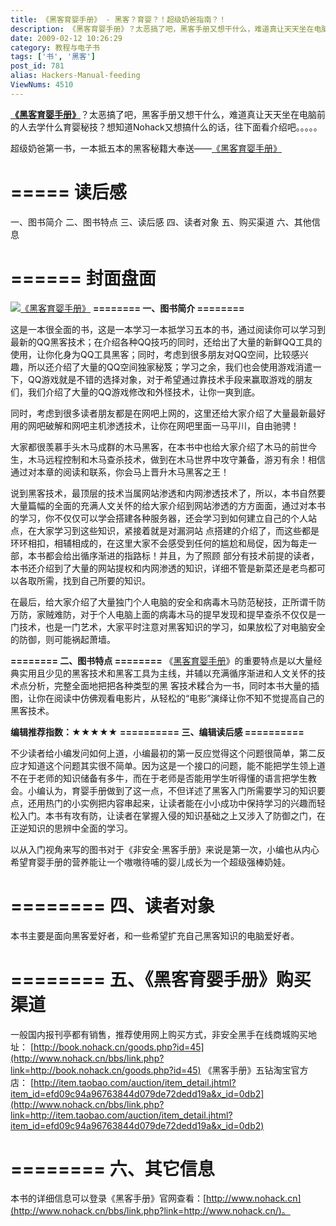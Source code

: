```yaml
---
title: 《黑客育婴手册》 - 黑客？育婴？！超级奶爸指南？！
description: 《黑客育婴手册》？太恶搞了吧，黑客手册又想干什么，难道真让天天坐在电脑前的人去学什么育婴秘技？想知道Nohack又想搞什么的话，往下面看介绍吧。。。。。超级奶爸第一书，一本抵五本的黑客秘籍大奉送——《黑客育婴手册》
date: 2009-02-12 10:26:29
category: 教程与电子书
tags: ['书', '黑客']
post_id: 781
alias: Hackers-Manual-feeding
ViewNums: 4510
---
```


[**《黑客育婴手册》**](/blog/hackers-manual-feeding)？太恶搞了吧，黑客手册又想干什么，难道真让天天坐在电脑前的人去学什么育婴秘技？想知道Nohack又想搞什么的话，往下面看介绍吧。。。。。

超级奶爸第一书，一本抵五本的黑客秘籍大奉送——[《黑客育婴手册》](/blog/hackers-manual-feeding)

=====
读后感
=====

一、图书简介
二、图书特点
三、读后感
四、读者对象
五、购买渠道
六、其他信息

======
封面盘面
======

[![《黑客育婴手册》](http://www.hackeye.com/attachments/2009/02/nohack.jpg "nohack")](/blog/hackers-manual-feeding)
**========
一、图书简介
========**

这是一本很全面的书，这是一本学习一本抵学习五本的书，通过阅读你可以学习到最新的QQ黑客技术；在介绍各种QQ技巧的同时，还给出了大量的新鲜QQ工具的使用，让你化身为QQ工具黑客；同时，考虑到很多朋友对QQ空间，比较感兴趣，所以还介绍了大量的QQ空间独家秘笈；学习之余，我们也会使用游戏消遣一下，QQ游戏就是不错的选择对象，对于希望通过靠技术手段来赢取游戏的朋友们，我们介绍了大量的QQ游戏修改和外怪技术，让你一爽到底。

同时，考虑到很多读者朋友都是在网吧上网的，这里还给大家介绍了大量最新最好用的网吧破解和网吧主机渗透技术，让你在网吧里面一马平川，自由驰骋！

大家都很羡慕手头木马成群的木马黑客，在本书中也给大家介绍了木马的前世今生，木马远程控制和木马查杀技术，做到在木马世界中攻守兼备，游刃有余！相信通过对本章的阅读和联系，你会马上晋升木马黑客之王！

说到黑客技术，最顶层的技术当属网站渗透和内网渗透技术了，所以，本书自然要大量篇幅的全面的充满人文关怀的给大家介绍到网站渗透的方方面面，通过对本书的学习，你不仅仅可以学会搭建各种服务器，还会学习到如何建立自己的个人站点，在大家学习到这些知识，紧接着就是对漏洞站 点搭建的介绍了，而这些都是环环相扣，相辅相成的，在这里大家不会感受到任何的尴尬和局促，因为每走一部，本书都会给出循序渐进的指路标！并且，为了照顾 部分有技术前提的读者，本书还介绍到了大量的网站提权和内网渗透的知识，详细不管是新菜还是老鸟都可以各取所需，找到自己所要的知识。

在最后，给大家介绍了大量独门个人电脑的安全和病毒木马防范秘技，正所谓千防万防，家贼难防，对于个人电脑上面的病毒木马的提早发现和提早查杀不仅仅是一门技术，也是一门艺术，大家平时注意对黑客知识的学习，如果放松了对电脑安全的防御，则可能祸起萧墙。

**========
二、图书特点
========**
《[黑客育婴手册](/blog/hackers-manual-feeding)》的重要特点是以大量经典实用且少见的黑客技术和黑客工具为主线，并辅以充满循序渐进和人文关怀的技术点分析，完整全面地把把各种类型的黑 客技术糅合为一书，同时本书大量的插图，让你在阅读中仿佛观看电影片，从轻松的“电影”演绎让你不知不觉提高自己的黑客技术。

**编辑推荐指数：★★★★★**
**==========
三、编辑读后感
==========**

不少读者给小编发问如何上道，小编最初的第一反应觉得这个问题很简单，第二反应才知道这个问题其实很不简单。因为这是一个接口的问题，能不能把学生领上道不在于老师的知识储备有多牛，而在于老师是否能用学生听得懂的语言把学生教会。小编认为，育婴手册做到了这一点，不但详述了黑客入门所需要学习的知识要点，还用热门的小实例把内容串起来，让读者能在小小成功中保持学习的兴趣而轻松入门。本书有攻有防，让读者在掌握入侵的知识基础之上又涉入了防御之门，在 正逆知识的思辨中全面的学习。

以从入门视角来写的图书对于《非安全·黑客手册》来说是第一次，小编也从内心希望育婴手册的营养能让一个嗷嗷待哺的婴儿成长为一个超级强棒奶娃。

========
**四、读者对象**
========

本书主要是面向黑客爱好者，和一些希望扩充自己黑客知识的电脑爱好者。

========
**五、《黑客育婴手册》购买渠道**
========

一般国内报刊亭都有销售，推荐使用网上购买方式，非安全黑手在线商城购买地址：
[http://book.nohack.cn/goods.php?id=45](http://www.nohack.cn/bbs/link.php?link=http://book.nohack.cn/goods.php?id=45)
《黑客手册》五钻淘宝官方店：
[http://item.taobao.com/auction/item_detail.jhtml?item_id=efd09c94a96763844d079de72dedd19a&x_id=0db2](http://www.nohack.cn/bbs/link.php?link=http://item.taobao.com/auction/item_detail.jhtml?item_id=efd09c94a96763844d079de72dedd19a&x_id=0db2)

========
**六、其它信息**
========

本书的详细信息可以登录《黑客手册》官网查看：[http://www.nohack.cn](http://www.nohack.cn/bbs/link.php?link=http://www.nohack.cn/)。

